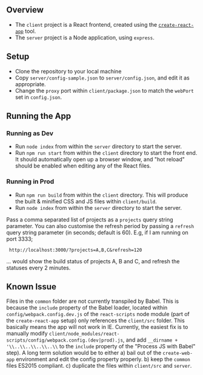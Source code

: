 ## Overview

 - The `client` project is a React frontend, created using the [`create-react-app`](https://github.com/facebookincubator/create-react-app) tool.
 - The `server` project is a Node application, using `express`.
 
## Setup

 - Clone the repository to your local machine
 - Copy `server/config-sample.json` to `server/config.json`, and edit it as appropriate. 
 - Change the `proxy` port within `client/package.json` to match the `webPort` set in `config.json`.

## Running the App

### Running as Dev
 - Run `node index` from within the `server` directory to start the server.
 - Run `npm run start` from within the `client` directory to start the front end. It should automatically open up a browser window, and "hot reload" should be enabled when editing any of the React files.

### Running in Prod
 - Run `npm run build` from within the `client` directory. This will produce the built & minified CSS and JS files within `client/build`.
 - Run `node index` from within the `server` directory to start the server.
 
Pass a comma separated list of projects as a `projects` query string parameter. You can also customise the refresh period by passing a `refresh` query string parameter (in seconds; default is 60). E.g, if I am running on port 3333;
 
     http://localhost:3000/?projects=A,B,C&refresh=120
     
... would show the build status of projects A, B and C, and refresh the statuses every 2 minutes.

## Known Issue

Files in the `common` folder are not currently transpiled by Babel. This is because the `include` property of the Babel loader, located within `config/webpack.config.dev.js` of the `react-scripts` node module (part of the `create-react-app` setup) only references the `client/src` folder. This basically means the app will not work in IE. Currently, the easiest fix is to manually modify `client/node_modules/react-scripts/config/webpack.config.(dev|prod).js`, and add `__dirname + '\\..\\..\\..\\..\\` to the `include` property of the "Process JS with Babel" step). A long term solution would be to either a) bail out of the `create-web-app` environment and edit the config property properly. b) keep the `common` files ES2015 compliant. c) duplicate the files within `client/src` and `server`.
